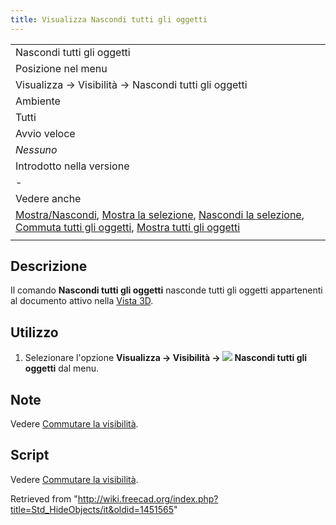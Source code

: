 ```yaml
---
title: Visualizza Nascondi tutti gli oggetti
---
```


|                                                                                                                                                                                                                                                                                                                                                                    |
| ------------------------------------------------------------------------------------------------------------------------------------------------------------------------------------------------------------------------------------------------------------------------------------------------------------------------------------------------------------------ |
| Nascondi tutti gli oggetti                                                                                                                                                                                                                                                                                                                                         |
| Posizione nel menu                                                                                                                                                                                                                                                                                                                                                 |
| Visualizza → Visibilità → Nascondi tutti gli oggetti                                                                                                                                                                                                                                                                                                               |
| Ambiente                                                                                                                                                                                                                                                                                                                                                           |
| Tutti                                                                                                                                                                                                                                                                                                                                                              |
| Avvio veloce                                                                                                                                                                                                                                                                                                                                                       |
| _Nessuno_                                                                                                                                                                                                                                                                                                                                                          |
| Introdotto nella versione                                                                                                                                                                                                                                                                                                                                          |
| -                                                                                                                                                                                                                                                                                                                                                                  |
| Vedere anche                                                                                                                                                                                                                                                                                                                                                       |
| [Mostra/Nascondi](/Std_ToggleVisibility/it "Std ToggleVisibility/it"), [Mostra la selezione](/Std_ShowSelection/it "Std ShowSelection/it"), [Nascondi la selezione](/Std_HideSelection/it "Std HideSelection/it"), [Commuta tutti gli oggetti](/Std_ToggleObjects/it "Std ToggleObjects/it"), [Mostra tutti gli oggetti](/Std_ShowObjects/it "Std ShowObjects/it") |
|                                                                                                                                                                                                                                                                                                                                                                    |

## Descrizione

Il comando **Nascondi tutti gli oggetti** nasconde tutti gli oggetti appartenenti al documento attivo nella [Vista 3D](/3D_view/it "3D view/it").

## Utilizzo

1. Selezionare l'opzione **Visualizza → Visibilità → ![](/images/Std_HideObjects.svg) Nascondi tutti gli oggetti** dal menu.

## Note

Vedere [Commutare la visibilità](/Std_ToggleVisibility/it#Note "Std ToggleVisibility/it").

## Script

Vedere [Commutare la visibilità](/Std_ToggleVisibility/it#Script "Std ToggleVisibility/it").

Retrieved from "<http://wiki.freecad.org/index.php?title=Std_HideObjects/it&oldid=1451565>"
